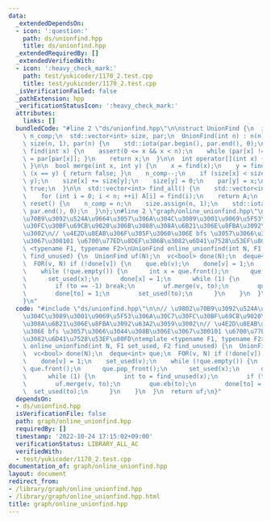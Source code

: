 ```yaml
---
data:
  _extendedDependsOn:
  - icon: ':question:'
    path: ds/unionfind.hpp
    title: ds/unionfind.hpp
  _extendedRequiredBy: []
  _extendedVerifiedWith:
  - icon: ':heavy_check_mark:'
    path: test/yukicoder/1170_2.test.cpp
    title: test/yukicoder/1170_2.test.cpp
  _isVerificationFailed: false
  _pathExtension: hpp
  _verificationStatusIcon: ':heavy_check_mark:'
  attributes:
    links: []
  bundledCode: "#line 2 \"ds/unionfind.hpp\"\n\nstruct UnionFind {\n  int n;\n  int\
    \ n_comp;\n  std::vector<int> size, par;\n  UnionFind(int n) : n(n), n_comp(n),\
    \ size(n, 1), par(n) {\n    std::iota(par.begin(), par.end(), 0);\n  }\n  int\
    \ find(int x) {\n    assert(0 <= x && x < n);\n    while (par[x] != x) { x = par[x]\
    \ = par[par[x]]; }\n    return x;\n  }\n\n  int operator[](int x) { return find(x);\
    \ }\n\n  bool merge(int x, int y) {\n    x = find(x);\n    y = find(y);\n    if\
    \ (x == y) { return false; }\n    n_comp--;\n    if (size[x] < size[y]) std::swap(x,\
    \ y);\n    size[x] += size[y];\n    size[y] = 0;\n    par[y] = x;\n    return\
    \ true;\n  }\n\n  std::vector<int> find_all() {\n    std::vector<int> A(n);\n\
    \    for (int i = 0; i < n; ++i) A[i] = find(i);\n    return A;\n  }\n\n  void\
    \ reset() {\n    n_comp = n;\n    size.assign(n, 1);\n    std::iota(par.begin(),\
    \ par.end(), 0);\n  }\n};\n#line 2 \"graph/online_unionfind.hpp\"\n\n// \u9802\
    \u70B9\u3092\u524A\u9664\u3057\u306A\u304C\u3089\u3001\u9069\u5F53\u306A\u30C7\
    \u30FC\u30BF\u69CB\u9020\u306B\u3088\u308A\u6B21\u306E\u8FBA\u3092\u63A2\u3059\
    \u3002\n// \u4E2D\u8EAB\u306F\u305F\u3060\u306E bfs \u3057\u3066\u3044\u308B\u306E\
    \u3067\u300101 \u6700\u77ED\u8DEF\u306B\u3082\u6D41\u7528\u53EF\u80FD\ntemplate\
    \ <typename F1, typename F2>\nUnionFind online_unionfind(int N, F1 set_used, F2\
    \ find_unused) {\n  UnionFind uf(N);\n  vc<bool> done(N);\n  deque<int> que;\n\
    \  FOR(v, N) if (!done[v]) {\n    que.eb(v);\n    done[v] = 1;\n    set_used(v);\n\
    \    while (!que.empty()) {\n      int x = que.front();\n      que.pop_front();\n\
    \      set_used(x);\n      done[x] = 1;\n      while (1) {\n        int to = find_unused(x);\n\
    \        if (to == -1) break;\n        uf.merge(v, to);\n        que.eb(to);\n\
    \        done[to] = 1;\n        set_used(to);\n      }\n    }\n  }\n  return uf;\n\
    }\n"
  code: "#include \"ds/unionfind.hpp\"\n\n// \u9802\u70B9\u3092\u524A\u9664\u3057\u306A\
    \u304C\u3089\u3001\u9069\u5F53\u306A\u30C7\u30FC\u30BF\u69CB\u9020\u306B\u3088\
    \u308A\u6B21\u306E\u8FBA\u3092\u63A2\u3059\u3002\n// \u4E2D\u8EAB\u306F\u305F\u3060\
    \u306E bfs \u3057\u3066\u3044\u308B\u306E\u3067\u300101 \u6700\u77ED\u8DEF\u306B\
    \u3082\u6D41\u7528\u53EF\u80FD\ntemplate <typename F1, typename F2>\nUnionFind\
    \ online_unionfind(int N, F1 set_used, F2 find_unused) {\n  UnionFind uf(N);\n\
    \  vc<bool> done(N);\n  deque<int> que;\n  FOR(v, N) if (!done[v]) {\n    que.eb(v);\n\
    \    done[v] = 1;\n    set_used(v);\n    while (!que.empty()) {\n      int x =\
    \ que.front();\n      que.pop_front();\n      set_used(x);\n      done[x] = 1;\n\
    \      while (1) {\n        int to = find_unused(x);\n        if (to == -1) break;\n\
    \        uf.merge(v, to);\n        que.eb(to);\n        done[to] = 1;\n      \
    \  set_used(to);\n      }\n    }\n  }\n  return uf;\n}"
  dependsOn:
  - ds/unionfind.hpp
  isVerificationFile: false
  path: graph/online_unionfind.hpp
  requiredBy: []
  timestamp: '2022-10-24 17:15:02+09:00'
  verificationStatus: LIBRARY_ALL_AC
  verifiedWith:
  - test/yukicoder/1170_2.test.cpp
documentation_of: graph/online_unionfind.hpp
layout: document
redirect_from:
- /library/graph/online_unionfind.hpp
- /library/graph/online_unionfind.hpp.html
title: graph/online_unionfind.hpp
---
```

